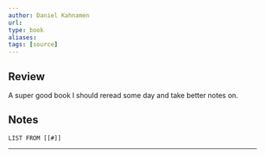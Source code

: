 ```yaml
---
author: Daniel Kahnamen
url: 
type: book
aliases: 
tags: [source]
---
```

## Review
A super good book I should reread some day and take better notes on.

## Notes
```dataview
LIST FROM [[#]]
```

---